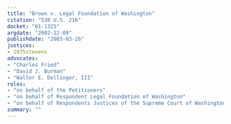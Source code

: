 ```yaml
---
title: "Brown v. Legal Foundation of Washington"
citation: "538 U.S. 216"
docket: "01-1325"
argdate: "2002-12-09"
publishdate: "2003-03-26"
justices:
- 1975stevens
advocates:
- "Charles Fried"
- "David J. Burman"
- "Walter E. Dellinger, III"
roles:
- "on behalf of the Petitioners"
- "on behalf of Respondent Legal Foundation of Washington"
- "on behalf of Respondents Justices of the Supreme Court of Washington"
summary: ""
---
```


